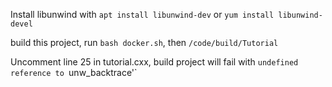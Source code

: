 Install libunwind with `apt install libunwind-dev` or `yum install libunwind-devel`

build this project, run `bash docker.sh`, then `/code/build/Tutorial`

Uncomment line 25 in tutorial.cxx, build project will fail with `undefined reference to `unw_backtrace'` 
